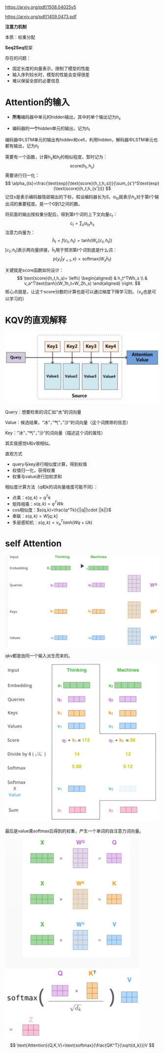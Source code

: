 https://arxiv.org/pdf/1508.04025v5

https://arxiv.org/pdf/1409.0473.pdf

**注意力机制**

本质：权重分配

**Seq2Seq**框架

存在的问题：

- 固定长度的向量表示，限制了模型的性能
- 输入序列较长时，模型的性能会变得很差
- 难以保留全部的必要信息

# Attention的输入

- **所有**编码器中单元的hidden输出，其中的单个输出记为$h_s$

- 编码器的**一个**hidden单元的输出，记为$h_t$

  

编码器中LSTM单元的输出有hidden和cell，利用hidden，解码器中LSTM单元也都有输出，记为$h_t$

需要有一个函数，计算$h_s$和$h_t$的相似程度，暂时记为：
$$
\text{score}(h_t,h_s)
$$
需要进行归一化：
$$
\alpha_{ts}=\frac{\text{exp}(\text{score}(h_t,h_s))}{\sum_{s'}^S\text{exp}(\text{score}(h_t,h_{s'}))}
$$
记住$s$是表示编码器隐层输出的下标，假设编码器长为$S$。$\alpha_{ts}$就表示$h_s$对于第$t$个输出词的重要程度。是一个0到1之间的数。

将前面的输出按权重分配后，得到第$t$个词的上下文向量$c_t$：
$$
c_t=\sum_s\alpha_{ts}h_s
$$
注意力向量为：
$$
\tilde{h}_t=f(c_t,h_t)=\text{tanh}(W_c[c_t;h_t])
$$
$[c_t;h_t]$表示两向量拼接，$\tilde{h}_t$用于预测第$t$个词到底是什么词：
$$
p(y_t|y_{\lt t},x)=\text{softmax}(W_s\tilde{h}_t)
$$


关键就是score函数如何设计：
$$
\text{score}(h_t,h_s)=
\left\{
  \begin{aligned}
   & h_t^TWh_s \\
   & v_a^T\text{tanh}(W_1h_t+W_2h_s)
  \end{aligned}
\right.
$$
核心点就是，让这个score分数的计算也是可以通过梯度下降学习到。（$v_a$也是可以学习的）



# KQV的直观解释

![image-20210102024919403](img/image-20210102024919403.png)

Query：想要检索的词汇如“水”的词向量

Value：候选结果，“冰“，”气“，”沙“的词向量（这个词携带的信息）

Key：“冰“，”气“，”沙“的词向量（描述这个词的属性）

其实我感觉k和v很相似。

直观方式

- query与key进行相似度计算，得到权值
- 权值归一化，获得权重
- 权重与value进行加权求和

相似度计算方法（q和k的词向量维度可能不同）：

- 点乘：$s(q,k)=q^Tk$
- 矩阵相乘：$s(q,k)=q^TWk$
- cos相似度：$s(q,k)=\frac{q^Tk}{||q||\cdot ||k||}$
- 串联：$s(q,k)=W[q;k]$
- 多层感知机：$s(q,k)=v^T_atanh(Wq+Uk)$

# self Attention

![](img/自注意力1.png)

qkv都是由同一个输入派生而来的。

![](img/自注意力2.png)

最后是value乘softmax后得到的权重，产生一个单词的自注意力词向量。

![image-20210102030938185](img/自注意力3.png)
$$
\text{Attention}(Q,K,V)=\text{softmax}(\frac{QK^T}{\sqrt{d_k}})V
$$
